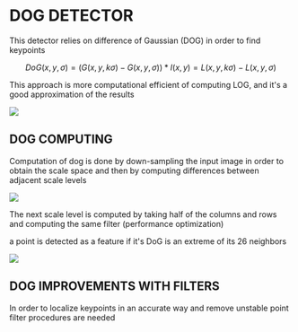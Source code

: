 # DOG DETECTOR

This detector relies on difference of Gaussian (DOG) in order to find keypoints

$$
DoG(x,y,\sigma) = (G(x,y,k\sigma) - G(x,y,\sigma))\ast I(x,y) = L(x,y,k\sigma) -L(x,y,\sigma)
$$

This approach is more computational efficient of computing LOG, and it's a good approximation of the results

![](Pasted_image_20240314102352.png)

## DOG COMPUTING

Computation of dog is done by down-sampling the input image in order to obtain the scale space and then by computing differences between adjacent scale levels

![](Pasted_image_20240314103452.png)

The next scale level is computed by taking half of the columns and rows and computing the same filter (performance optimization)

a point is detected as a feature if it's DoG is an extreme of its 26 neighbors

![](Pasted_image_20240314103712.png)

## DOG IMPROVEMENTS WITH FILTERS

In order to localize keypoints in an accurate way and remove unstable point filter procedures are needed
